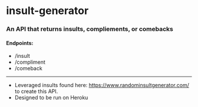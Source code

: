 # insult-generator

### An API that returns insults, compliements, or comebacks

#### Endpoints:
- /insult
- /compliment 
- /comeback

--- 

- Leveraged insults found here: https://www.randominsultgenerator.com/ to create this API.
- Designed to be run on Heroku
